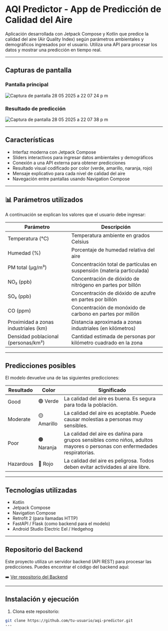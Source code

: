# AQI Predictor - App de Predicción de Calidad del Aire

Aplicación desarrollada con Jetpack Compose y Kotlin que predice la calidad del aire (Air Quality Index) según parámetros ambientales y demográficos ingresados por el usuario. Utiliza una API para procesar los datos y mostrar una predicción en tiempo real.

---

## Capturas de pantalla

### Pantalla principal
![Captura de pantalla 28 05 2025 a 22 07 24 p m](https://github.com/user-attachments/assets/e9f0ff8b-e23a-4498-a513-24f49633e592)


### Resultado de predicción 
![Captura de pantalla 28 05 2025 a 22 07 38 p m](https://github.com/user-attachments/assets/ce7585c9-a333-4ef7-9221-125c8fdb89f9)


---

## Características

- Interfaz moderna con Jetpack Compose
- Sliders interactivos para ingresar datos ambientales y demográficos
- Conexión a una API externa para obtener predicciones
- Resultado visual codificado por color (verde, amarillo, naranja, rojo)
- Mensaje explicativo para cada nivel de calidad del aire
- Navegación entre pantallas usando Navigation Compose

---

## 📊 Parámetros utilizados

A continuación se explican los valores que el usuario debe ingresar:

| Parámetro                        | Descripción |
|----------------------------------|-------------|
| Temperatura (°C)                 | Temperatura ambiente en grados Celsius |
| Humedad (%)                      | Porcentaje de humedad relativa del aire |
| PM total (µg/m³)                 | Concentración total de partículas en suspensión (materia particulada) |
| NO₂ (ppb)                        | Concentración de dióxido de nitrógeno en partes por billón |
| SO₂ (ppb)                        | Concentración de dióxido de azufre en partes por billón |
| CO (ppm)                         | Concentración de monóxido de carbono en partes por millón |
| Proximidad a zonas industriales (km) | Distancia aproximada a zonas industriales (en kilómetros) |
| Densidad poblacional (personas/km²) | Cantidad estimada de personas por kilómetro cuadrado en la zona |

---

## Predicciones posibles

El modelo devuelve una de las siguientes predicciones:

| Resultado   | Color      | Significado |
|-------------|------------|-------------|
| Good        | 🟢 Verde   | La calidad del aire es buena. Es segura para toda la población. |
| Moderate    | 🟡 Amarillo| La calidad del aire es aceptable. Puede causar molestias a personas muy sensibles. |
| Poor        | 🟠 Naranja | La calidad del aire es dañina para grupos sensibles como niños, adultos mayores o personas con enfermedades respiratorias. |
| Hazardous   | 🔴 Rojo    | La calidad del aire es peligrosa. Todos deben evitar actividades al aire libre. |

---

## Tecnologías utilizadas

- Kotlin
- Jetpack Compose
- Navigation Compose
- Retrofit 2 (para llamadas HTTP)
- FastAPI / Flask (como backend para el modelo)
- Android Studio Electric Eel / Hedgehog

---
## Repositorio del Backend

Este proyecto utiliza un servidor backend (API REST) para procesar las predicciones. Puedes encontrar el código del backend aquí:

➡️ [Ver repositorio del Backend](https://github.com/leydymacareo/aqi-backend.git)  

---
## Instalación y ejecución

1. Clona este repositorio:
```bash
git clone https://github.com/tu-usuario/aqi-predictor.git
---



